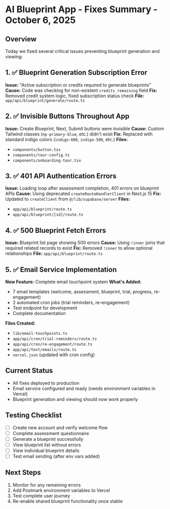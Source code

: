 # AI Blueprint App - Fixes Summary - October 6, 2025

## Overview
Today we fixed several critical issues preventing blueprint generation and viewing:

## 1. ✅ Blueprint Generation Subscription Error
**Issue:** "Active subscription or credits required to generate blueprints"
**Cause:** Code was checking for non-existent `credits_remaining` field
**Fix:** Removed credit system logic, fixed subscription status check
**File:** `app/api/blueprint/generate/route.ts`

## 2. ✅ Invisible Buttons Throughout App 
**Issue:** Create Blueprint, Next, Submit buttons were invisible
**Cause:** Custom Tailwind classes (`np-primary-blue`, etc.) didn't exist
**Fix:** Replaced with standard indigo colors (`indigo-600`, `indigo-500`, etc.)
**Files:** 
- `components/button.tsx`
- `components/tour-config.ts`
- `components/onboarding-tour.tsx`

## 3. ✅ 401 API Authentication Errors
**Issue:** Loading loop after assessment completion, 401 errors on blueprint APIs
**Cause:** Using deprecated `createRouteHandlerClient` in Next.js 15
**Fix:** Updated to `createClient` from `@/lib/supabase/server`
**Files:**
- `app/api/blueprint/route.ts`
- `app/api/blueprint/[id]/route.ts`

## 4. ✅ 500 Blueprint Fetch Errors
**Issue:** Blueprint list page showing 500 errors
**Cause:** Using `!inner` joins that required related records to exist
**Fix:** Removed `!inner` to allow optional relationships
**File:** `app/api/blueprint/route.ts`

## 5. ✅ Email Service Implementation
**New Feature:** Complete email touchpoint system
**What's Added:**
- 7 email templates (welcome, assessment, blueprint, trial, progress, re-engagement)
- 2 automated cron jobs (trial reminders, re-engagement)
- Test endpoint for development
- Complete documentation

**Files Created:**
- `lib/email-touchpoints.ts`
- `app/api/cron/trial-reminders/route.ts`
- `app/api/cron/re-engagement/route.ts`
- `app/api/test/emails/route.ts`
- `vercel.json` (updated with cron config)

## Current Status
- All fixes deployed to production
- Email service configured and ready (needs environment variables in Vercel)
- Blueprint generation and viewing should now work properly

## Testing Checklist
- [ ] Create new account and verify welcome flow
- [ ] Complete assessment questionnaire
- [ ] Generate a blueprint successfully
- [ ] View blueprint list without errors
- [ ] View individual blueprint details
- [ ] Test email sending (after env vars added)

## Next Steps
1. Monitor for any remaining errors
2. Add Postmark environment variables to Vercel
3. Test complete user journey
4. Re-enable shared blueprint functionality once stable